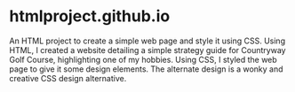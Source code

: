 # htmlproject.github.io
An HTML  project to create a simple web page and style it using CSS.
Using HTML, I created a website detailing a simple strategy guide for Countryway Golf Course, highlighting one of my hobbies. 
Using CSS, I styled the web page to give it some design elements. 
The alternate design is a wonky and creative CSS design alternative.
